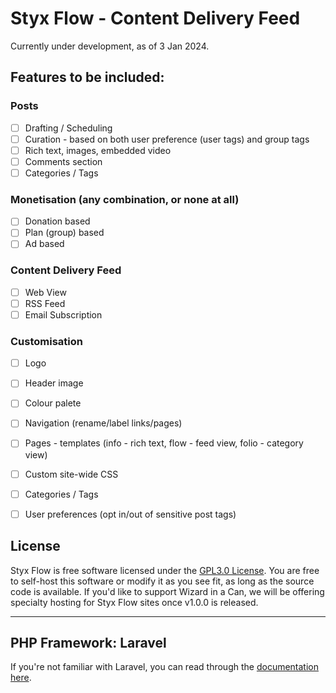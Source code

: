 # Styx Flow - Content Delivery Feed #

Currently under development, as of 3 Jan 2024.



## Features to be included: ##
### Posts ###
- [ ] Drafting / Scheduling
- [ ] Curation - based on both user preference (user tags) and group tags
- [ ] Rich text, images, embedded video
- [ ] Comments section
- [ ] Categories / Tags

### Monetisation (any combination, or none at all) ###
- [ ] Donation based
- [ ] Plan (group) based
- [ ] Ad based

### Content Delivery Feed ###
- [ ] Web View
- [ ] RSS Feed
- [ ] Email Subscription

### Customisation ###
- [ ] Logo
- [ ] Header image
- [ ] Colour palete
- [ ] Navigation (rename/label links/pages)
- [ ] Pages - templates (info - rich text, flow - feed view, folio - category view)
- [ ] Custom site-wide CSS
- [ ] Categories / Tags
- [ ] User preferences (opt in/out of sensitive post tags)




## License ##

Styx Flow is free software licensed under the [GPL3.0 License](https://opensource.org/license/gpl-3-0/). You are free to self-host this software or modify it as you see fit, as long as the source code is available. If you'd like to support Wizard in a Can, we will be offering specialty hosting for Styx Flow sites once v1.0.0 is released.

-----

## PHP Framework: Laravel ##

If you're not familiar with Laravel, you can read through the [documentation here](https://laravel.com/docs).
